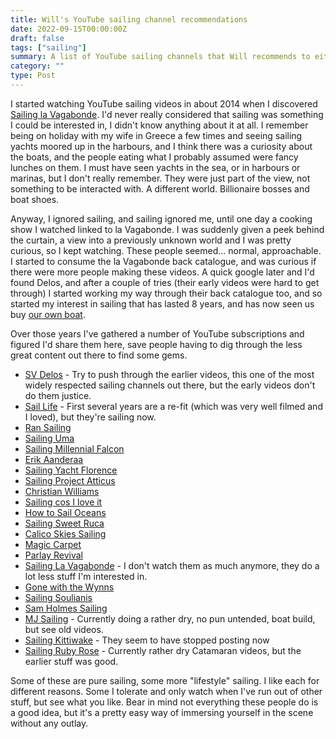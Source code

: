 ```yaml
---
title: Will's YouTube sailing channel recommendations
date: 2022-09-15T00:00:00Z
draft: false
tags: ["sailing"]
summary: A list of YouTube sailing channels that Will recommends to either learn more about sailing, or just to live vicariously through the experiences of others.
category: ""
type: Post
---
```


I started watching YouTube sailing videos in about 2014 when I discovered [Sailing la Vagabonde](https://www.youtube.com/channel/UCZdQjaSoLjIzFnWsDQOv4ww). I'd never really considered that sailing was something I could be interested in, I didn't know anything about it at all. I remember being on holiday with my wife in Greece a few times and seeing sailing yachts moored up in the harbours, and I think there was a curiosity about the boats, and the people eating what I probably assumed were fancy lunches on them. I must have seen yachts in the sea, or in harbours or marinas, but I don't really remember. They were just part of the view, not something to be interacted with. A different world. Billionaire bosses and boat shoes.

Anyway, I ignored sailing, and sailing ignored me, until one day a cooking show I watched linked to la Vagabonde. I was suddenly given a peek behind the curtain, a view into a previously unknown world and I was pretty curious, so I kept watching. These people seemed… normal, approachable. I started to consume the la Vagabonde back catalogue, and was curious if there were more people making these videos. A quick google later and I'd found Delos, and after a couple of tries (their early videos were hard to get through) I started working my way through their back catalogue too, and so started my interest in sailing that has lasted 8 years, and has now seen us buy [our own boat](https://sailingsilvergirl.com).

Over those years I've gathered a number of YouTube subscriptions and figured I'd share them here, save people having to dig through the less great content out there to find some gems.

- [SV Delos](https://www.youtube.com/c/svdelos) - Try to push through the earlier videos, this one of the most widely respected sailing channels out there, but the early videos don't do them justice.
- [Sail Life](https://www.youtube.com/@SailLife) - First several years are a re-fit (which was very well filmed and I loved), but they're sailing now.
- [Ran Sailing](https://www.youtube.com/channel/UCLYd5EnTTwUKhouIkHoqzMw)
- [Sailing Uma](https://www.youtube.com/channel/UCXbWsGV_cjG3gOsSnNJPVlg)
- [Sailing Millennial Falcon](https://www.youtube.com/channel/UC-e4fYEUg2tVQ0NGL9oD1RQ)
- [Erik Aanderaa](https://www.youtube.com/channel/UCUH6fLsV6J7WKEmf7vJKfAw)
- [Sailing Yacht Florence](https://www.youtube.com/channel/UCkExLY1E6CE-GPsMCdSjmxQ)
- [Sailing Project Atticus](https://www.youtube.com/channel/UCF45qzioJ_0FVdZVG2NJTWg)
- [Christian Williams](https://www.youtube.com/channel/UCS6qLhh5YBeL42HRMh3dc1A)
- [Sailing cos I love it](https://www.youtube.com/channel/UCBczX15IcXx0OqhqwlUtJjw)
- [How to Sail Oceans](https://www.youtube.com/channel/UCTmJcC_Yw3IL7Bvtf_7nTLw)
- [Sailing Sweet Ruca](https://www.youtube.com/c/SailingSweetRuca)
- [Calico Skies Sailing](https://www.youtube.com/channel/UCGFbz7qMXCm28EPCkZWSMKg)
- [Magic Carpet](https://www.youtube.com/c/SailingMagicCarpet)
- [Parlay Revival](https://www.youtube.com/c/parlayrevival)
- [Sailing La Vagabonde](https://www.youtube.com/channel/UCZdQjaSoLjIzFnWsDQOv4ww) - I don't watch them as much anymore, they do a lot less stuff I'm interested in.
- [Gone with the Wynns](https://www.youtube.com/user/gonewiththewynns)
- [Sailing Soulianis](https://www.youtube.com/channel/UCRqsOR0Y2zru-jXSzLcMcxg)
- [Sam Holmes Sailing](https://www.youtube.com/channel/UCE4vct4tqxSuG4JH6vMVZSA)
- [MJ Sailing](https://www.youtube.com/channel/UCvJGfEEg7R04-ifkg_FFnaw) - Currently doing a rather dry, no pun untended, boat build, but see old videos.
- [Sailing Kittiwake](https://www.youtube.com/channel/UCT9U1fPkHj0mJjC4LWGH26g) - They seem to have stopped posting now
- [Sailing Ruby Rose](https://www.youtube.com/channel/UC9rRsBE2nFbnUSjtmv6Jq6w) - Currently rather dry Catamaran videos, but the earlier stuff was good.

Some of these are pure sailing, some more "lifestyle" sailing. I like each for different reasons. Some I tolerate and only watch when I've run out of other stuff, but see what you like. Bear in mind not everything these people do is a good idea, but it's a pretty easy way of immersing yourself in the scene without any outlay.

